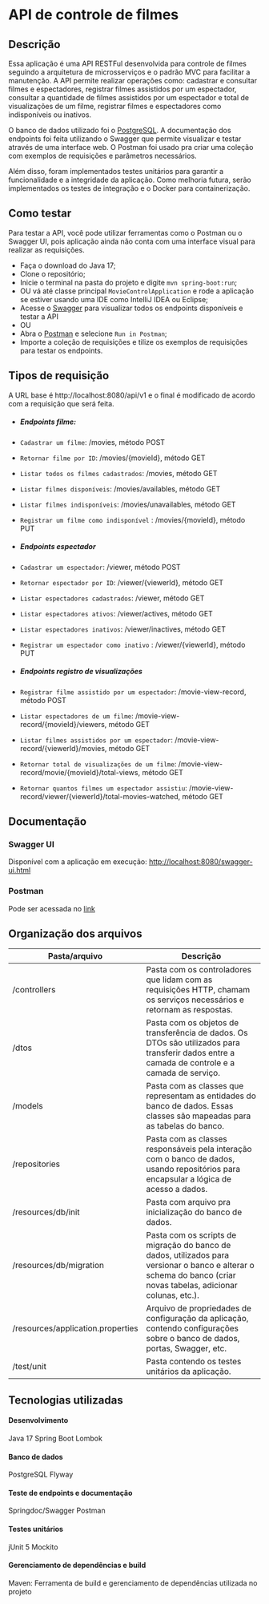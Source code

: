 # API de controle de filmes

## Descrição
Essa aplicação é uma API RESTFul desenvolvida para controle de filmes seguindo a arquitetura de microsserviços e o padrão MVC para facilitar a manutenção.
A API permite realizar operações como: cadastrar e consultar filmes e espectadores, registrar filmes assistidos por um espectador, consultar a quantidade de filmes assistidos por um espectador e total de visualizações de um filme, registrar filmes e espectadores como indisponíveis ou inativos.

O banco de dados utilizado foi o [PostgreSQL](https://www.postgresql.org/).
A documentação dos endpoints foi feita utilizando o Swagger que permite visualizar e testar através de uma interface web.
O Postman foi usado pra criar uma coleção com exemplos de requisições e parâmetros necessários.

Além disso, foram implementados testes unitários para garantir a funcionalidade e a integridade da aplicação.
Como melhoria futura, serão implementados os testes de integração e o Docker para containerização.

## Como testar

Para testar a API, você pode utilizar ferramentas como o Postman ou o Swagger UI, pois aplicação ainda não conta com uma interface visual para realizar as requisições.

- Faça o download do Java 17;
- Clone o repositório;
- Inicie o terminal na pasta do projeto e digite `mvn spring-boot:run`;
- OU vá até classe principal `MovieControlApplication` e rode a aplicação se estiver usando uma IDE como IntelliJ IDEA ou Eclipse;
- Acesse o [Swagger](http://localhost:8080/swagger-ui/index.html) para visualizar todos os endpoints disponíveis e testar a API
- OU
- Abra o [Postman](https://documenter.getpostman.com/view/21857150/2sAYHxp4yF) e selecione `Run in Postman`;
- Importe a coleção de requisições e tilize os exemplos de requisições para testar os endpoints.

## Tipos de requisição

A URL base é http://localhost:8080/api/v1 e o final é modificado de acordo com a requisição que será feita.

- ##### Endpoints filme: 
- `Cadastrar um filme`: /movies, método POST
- `Retornar filme por ID`: /movies/{movieId}, método GET
- `Listar todos os filmes cadastrados`: /movies, método GET
- `Listar filmes disponíveis`: /movies/availables, método GET
- `Listar filmes indisponíveis`: /movies/unavailables, método GET
- `Registrar um filme como indisponível` : /movies/{movieId}, método PUT

- ##### Endpoints espectador
- `Cadastrar um espectador`: /viewer, método POST
- `Retornar espectador por ID`: /viewer/{viewerId}, método GET
- `Listar espectadores cadastrados`: /viewer, método GET
- `Listar espectadores ativos`: /viewer/actives, método GET
- `Listar espectadores inativos`: /viewer/inactives, método GET
- `Registrar um espectador como inativo` : /viewer/{viewerId}, método PUT

- ##### Endpoints registro de visualizações
- `Registrar filme assistido por um espectador`: /movie-view-record, método POST
- `Listar espectadores de um filme`: /movie-view-record/{movieId}/viewers, método GET
- `Listar filmes assistidos por um espectador`: /movie-view-record/{viewerId}/movies, método GET
- `Retornar total de visualizações de um filme`: /movie-view-record/movie/{movieId}/total-views, método GET
- `Retornar quantos filmes um espectador assistiu`: /movie-view-record/viewer/{viewerId}/total-movies-watched, método GET

## Documentação

### Swagger UI
Disponível com a aplicação em execução:
[http://localhost:8080/swagger-ui.html](http://localhost:8080/swagger-ui.html)

### Postman
Pode ser acessada no [link](https://documenter.getpostman.com/view/21857150/2sAYHxp4yF)

## Organização dos arquivos

| Pasta/arquivo                     | Descrição                                                                                                                                                         |
|-----------------------------------|-------------------------------------------------------------------------------------------------------------------------------------------------------------------|
| /controllers                      | Pasta com os controladores que lidam com as requisições HTTP, chamam os serviços necessários e retornam as respostas.                                             |
| /dtos                             | Pasta com os objetos de transferência de dados. Os DTOs são utilizados para transferir dados entre a camada de controle e a camada de serviço.                    |
| /models                           | Pasta com as classes que representam as entidades do banco de dados. Essas classes são mapeadas para as tabelas do banco.                                         |
| /repositories                     | Pasta com as classes responsáveis pela interação com o banco de dados, usando repositórios para encapsular a lógica de acesso a dados.                            |
| /resources/db/init                | Pasta com arquivo pra inicialização do banco de dados.                                                                                                            |
| /resources/db/migration           | Pasta com os scripts de migração do banco de dados, utilizados para versionar o banco e alterar o schema do banco (criar novas tabelas, adicionar colunas, etc.). |
| /resources/application.properties | Arquivo de propriedades de configuração da aplicação, contendo configurações sobre o banco de dados, portas, Swagger, etc.                                        |
| /test/unit                        | Pasta contendo os testes unitários da aplicação.                                                                                                                  |
 

## Tecnologias utilizadas

#### Desenvolvimento
Java 17
Spring Boot
Lombok

#### Banco de dados
PostgreSQL
Flyway 

#### Teste de endpoints e documentação
Springdoc/Swagger
Postman

#### Testes unitários
jUnit 5
Mockito

#### Gerenciamento de dependências e build
Maven: Ferramenta de build e gerenciamento de dependências utilizada no projeto
